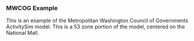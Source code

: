 ### MWCOG Example

This is an example of the Metropolitan Washington Council of Governments ActivitySim model. This is a 53 zone portion of the model, centered on the National Mall.